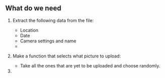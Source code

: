 ## What do we need

1. Extract the following data from the file:
    - Location
    - Date
    - Camera settings and name
    - 
2. Make a function that selects what picture to upload:
    - Take all the ones that are yet to be uploaded and choose randomly.

3. 